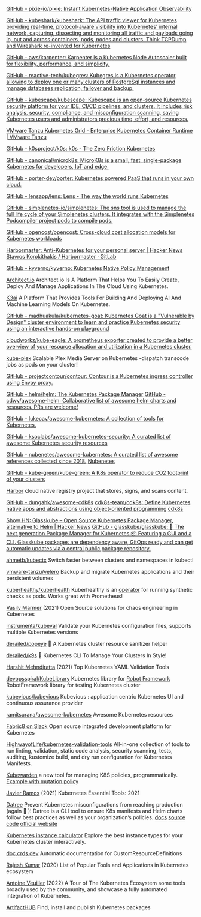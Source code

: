 
[GitHub - pixie-io/pixie: Instant Kubernetes-Native Application Observability](https://github.com/pixie-io/pixie)

[GitHub - kubeshark/kubeshark: The API traffic viewer for Kubernetes providing real-time, protocol-aware visibility into Kubernetes' internal network, capturing, dissecting and monitoring all traffic and payloads going in, out and across containers, pods, nodes and clusters. Think TCPDump and Wireshark re-invented for Kubernetes](https://github.com/kubeshark/kubeshark)

[GitHub - aws/karpenter: Karpenter is a Kubernetes Node Autoscaler built for flexibility, performance, and simplicity.](https://github.com/aws/karpenter)

[GitHub - reactive-tech/kubegres: Kubegres is a Kubernetes operator allowing to deploy one or many clusters of PostgreSql instances and manage databases replication, failover and backup.](https://github.com/reactive-tech/kubegres)

[GitHub - kubescape/kubescape: Kubescape is an open-source Kubernetes security platform for your IDE, CI/CD pipelines, and clusters. It includes risk analysis, security, compliance, and misconfiguration scanning, saving Kubernetes users and administrators precious time, effort, and resources.](https://github.com/kubescape/kubescape)

[VMware Tanzu Kubernetes Grid - Enterprise Kubernetes Container Runtime | VMware Tanzu](https://tanzu.vmware.com/kubernetes-grid)

[GitHub - k0sproject/k0s: k0s - The Zero Friction Kubernetes](https://github.com/k0sproject/k0s)

[GitHub - canonical/microk8s: MicroK8s is a small, fast, single-package Kubernetes for developers, IoT and edge.](https://github.com/canonical/microk8s)

[GitHub - porter-dev/porter: Kubernetes powered PaaS that runs in your own cloud.](https://github.com/porter-dev/porter)

[GitHub - lensapp/lens: Lens - The way the world runs Kubernetes](https://github.com/lensapp/lens)

[GitHub - simplenetes-io/simplenetes: The sns tool is used to manage the full life cycle of your Simplenetes clusters. It integrates with the Simplenetes Podcompiler project podc to compile pods.](https://github.com/simplenetes-io/simplenetes)

[GitHub - opencost/opencost: Cross-cloud cost allocation models for Kubernetes workloads](https://github.com/opencost/opencost)

[Harbormaster: Anti-Kubernetes for your personal server | Hacker News](https://news.ycombinator.com/item?id=28231747)
[Stavros Korokithakis / Harbormaster · GitLab](https://gitlab.com/stavros/harbormaster)

[GitHub - kyverno/kyverno: Kubernetes Native Policy Management](https://github.com/kyverno/kyverno)

[Architect.io](https://www.architect.io/)
Architect.io Is A Platform That Helps You To Easily Create, Deploy And Manage Applications In The Cloud Using Kubernetes.

[K3ai](https://k3ai.github.io/)
A Platform That Provides Tools For Building And Deploying AI And Machine Learning Models On Kubernetes.

[GitHub - madhuakula/kubernetes-goat: Kubernetes Goat is a "Vulnerable by Design" cluster environment to learn and practice Kubernetes security using an interactive hands-on playground](https://github.com/madhuakula/kubernetes-goat)

[cloudworkz/kube-eagle: A prometheus exporter created to provide a better overview of your resource allocation and utilization in a Kubernetes cluster.](https://github.com/cloudworkz/kube-eagle)

[kube-plex](https://github.com/munnerz/kube-plex)
Scalable Plex Media Server on Kubernetes -dispatch transcode jobs as pods on your cluster!

[GitHub - projectcontour/contour: Contour is a Kubernetes ingress controller using Envoy proxy.](https://github.com/projectcontour/contour)

[GitHub - helm/helm: The Kubernetes Package Manager](https://github.com/helm/helm)
[GitHub - cdwv/awesome-helm: Collaborative list of awesome helm charts and resources. PRs are welcome!](https://github.com/cdwv/awesome-helm)

[GitHub - lukecav/awesome-kubernetes: A collection of tools for Kubernetes.](https://github.com/lukecav/awesome-kubernetes)

[GitHub - ksoclabs/awesome-kubernetes-security: A curated list of awesome Kubernetes security resources](https://github.com/ksoclabs/awesome-kubernetes-security)

[GitHub - nubenetes/awesome-kubernetes: A curated list of awesome references collected since 2018.](https://github.com/nubenetes/awesome-kubernetes)
[Nubenetes](https://nubenetes.com/)

[GitHub - kube-green/kube-green: A K8s operator to reduce CO2 footprint of your clusters](https://github.com/kube-green/kube-green)

[Harbor](https://goharbor.io/)
cloud native registry project that stores, signs, and scans content.

[GitHub - dungahk/awesome-cdk8s](https://github.com/dungahk/awesome-cdk8s)
[cdk8s-team/cdk8s: Define Kubernetes native apps and abstractions using object-oriented programming](https://github.com/cdk8s-team/cdk8s)
[cdk8s](https://cdk8s.io/)

[Show HN: Glasskube – Open Source Kubernetes Package Manager, alternative to Helm | Hacker News](https://news.ycombinator.com/item?id=40789862)
[GitHub - glasskube/glasskube: 🧊 The next generation Package Manager for Kubernetes 📦 Featuring a GUI and a CLI. Glasskube packages are dependency aware, GitOps ready and can get automatic updates via a central public package repository.](https://github.com/glasskube/glasskube)

[ahmetb/kubectx](https://github.com/ahmetb/kubectx)
Switch faster between clusters and namespaces in kubectl

[vmware-tanzu/velero](https://github.com/vmware-tanzu/velero)
Backup and migrate Kubernetes applications and their persistent volumes

[kuberhealthy/kuberhealth](https://github.com/kuberhealthy/kuberhealthy)
Kuberhealthy is an [operator](https://kubernetes.io/docs/concepts/extend-kubernetes/operator/) for running synthetic checks as pods. Works great with Prometheus!

[Vasily Marmer](https://blog.flant.com/chaos-engineering-in-kubernetes-open-source-tools/)
(2021) Open Source solutions for chaos engineering in Kubernetes

[instrumenta/kubeval](https://github.com/instrumenta/kubeval)
Validate your Kubernetes configuration files, supports multiple Kubernetes versions

[derailed/popeye](https://github.com/derailed/popeye)
🧭 A Kubernetes cluster resource sanitizer helper

[derailed/k9s](https://github.com/derailed/k9s)
🐶 Kubernetes CLI To Manage Your Clusters In Style!

[Harshit Mehndiratta](https://kubevious.io/blog/post/top-kubernetes-yaml-validation-tools)
(2021) Top Kubernetes YAML Validation Tools

[devopsspiral/KubeLibrary](https://github.com/devopsspiral/KubeLibrary)
Kubernetes library for [Robot Framework](https://robotframework.org/)
RobotFramework library for testing Kubernetes cluster

[kubevious/kubevious](https://github.com/kubevious/kubevious)
Kubevious : application centric Kubernetes UI and continuous assurance provider

[ramitsurana/awesome-kubernetes](https://github.com/ramitsurana/awesome-kubernetes)
Awesome Kubernetes resources

[Fabric8 on Slack](https://slack.fabric8.io/)
Open source integrated development platform for Kubernetes

[HighwayofLife/kubernetes-validation-tools](https://github.com/HighwayofLife/kubernetes-validation-tools)
All-in-one collection of tools to run linting, validation, static code analysis, security scanning, tests, auditing, kustomize build, and dry run configuration for Kubernetes Manifests.

[Kubewarden](https://www.kubewarden.io/)
a new tool for managing K8S policies, programmatically.
[Example with mutation policy](https://docs.kubewarden.io/writing-policies/rust/05-mutation-policy.html)

[Javier Ramos](https://itnext.io/kubernetes-essential-tools-2021-def12e84c572)
(2021) Kubernetes Essential Tools: 2021

[Datree](https://www.libhunt.com/r/datree)
Prevent Kubernetes misconfigurations from reaching production (again 😤 )! Datree is a CLI tool to ensure K8s manifests and Helm charts follow best practices as well as your organization’s policies.
[docs](https://hub.datree.io)
[source code](https://github.com/datreeio/datree)
[official website](https://datree.io/)

[Kubernetes instance calculator](https://learnk8s.io/kubernetes-instance-calculator)
Explore the best instance types for your Kubernetes cluster interactively. 

[doc.crds.dev](https://doc.crds.dev/)
Automatic documentation for CustomResourceDefinitions

[Rajesh Kumar](https://www.devopsschool.com/blog/understanding-the-tools-sets-in-kubernetes-ecosystem/)
(2020) List of Popular Tools and Applications in Kubernetes ecosystem

[Antoine Veuiller](https://cult.honeypot.io/reads/the-kubernetes-ecosystem/)
(2022) A Tour of The Kubernetes Ecosystem
some tools broadly used by the community, and showcase a fully automated integration of Kubernetes.

[ArtifactHUB](https://artifacthub.io/)
Find, install and publish Kubernetes packages
